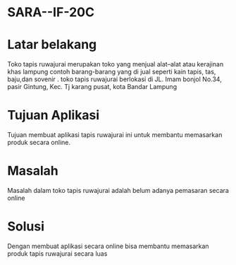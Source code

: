 # SARA--IF-20C
# Latar belakang 
Toko tapis ruwajurai merupakan toko yang menjual  alat–alat atau kerajinan khas lampung  contoh barang-barang  yang di jual seperti  kain tapis, tas, baju,dan sovenir .  toko tapis ruwajurai  berlokasi di JL. Imam bonjol No.34, pasir Gintung, Kec. Tj karang pusat, kota Bandar Lampung 

# Tujuan Aplikasi 
Tujuan membuat aplikasi tapis ruwajurai ini untuk membantu memasarkan produk secara online.

# Masalah 
Masalah dalam toko tapis ruwajurai adalah belum adanya pemasaran secara online

# Solusi 
Dengan membuat aplikasi secara online bisa membantu memasarkan produk tapis ruwajurai secara  luas 
